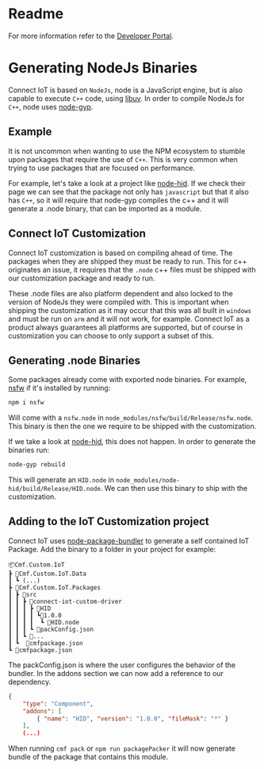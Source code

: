 ﻿# Readme

For more information refer to the [Developer Portal](https://developer.criticalmanufacturing.com/explore/guides/customizations/automation/how-tos/customization_generating_node_binaries/).

# Generating NodeJs Binaries

Connect IoT is based on `NodeJs`, node is a JavaScript engine, but is also capable to execute `C++` code, using [libuv](https://nodejs.org/api/addons.html). In order to compile NodeJs for `C++`, node uses [node-gyp](https://github.com/nodejs/node-gyp).

## Example

It is not uncommon when wanting to use the NPM ecosystem to stumble upon packages that require the use of `C++`. This is very common when trying to use packages that are focused on performance.

For example, let's take a look at a project like [node-hid](https://github.com/node-hid/node-hid). If we check their page we can see that the package not only has `javascript` but that it also has `C++`, so it will require that node-gyp compiles the c++ and it will generate a .node binary, that can be imported as a module.

## Connect IoT Customization

Connect IoT customization is based on compiling ahead of time. The packages when they are shipped they must be ready to run. This for c++ originates an issue, it requires that the `.node` c++ files must be shipped with our customization package and ready to run.

These .node files are also platform dependent and also locked to the version of NodeJs they were compiled with. This is important when shipping the customization as it may occur that this was all built in `windows` and must be run on `arm` and it will not work, for example. Connect IoT as a product always guarantees all platforms are supported, but of course in customization you can choose to only support a subset of this.

## Generating .node Binaries

Some packages already come with exported node binaries. For example, [nsfw](https://www.npmjs.com/package/nsfw) if it's installed by running:

```bash
npm i nsfw
```

Will come with a `nsfw.node` in `node_modules/nsfw/build/Release/nsfw.node`. This binary is then the one we require to be shipped with the customization.

If we take a look at [node-hid](https://github.com/node-hid/node-hid), this does not happen. In order to generate the binaries run:

```bash
node-gyp rebuild
```

This will generate an `HID.node` in `node_modules/node-hid/build/Release/HID.node`. We can then use this binary to ship with the customization.

## Adding to the IoT Customization project

Connect IoT uses [node-package-bundler](https://www.npmjs.com/package/@criticalmanufacturing/node-package-bundler) to generate a self contained IoT Package. Add the binary to a folder in your project for example:

```log
📦Cmf.Custom.IoT
┣ 📂Cmf.Custom.IoT.Data
┃ ┗ (...)
┣ 📂Cmf.Custom.IoT.Packages
┃ ┣ 📂src
┃ ┃ ┣ 📂connect-iot-custom-driver
┃ ┃ ┃ ┣ 📂HID
┃ ┃ ┃ ┃ ┗📂1.0.0
┃ ┃ ┃ ┃  ┗ 📜HID.node
┃ ┃ ┃ ┗ 📜packConfig.json
┃ ┃ ┗ 📜...
┃ ┗  📜cmfpackage.json
┗ 📜cmfpackage.json
```

The packConfig.json is where the user configures the behavior of the bundler. In the addons section we can now add a reference to our dependency.

```json
{
    "type": "Component",
    "addons": [
        { "name": "HID", "version": "1.0.0", "fileMask": "*" }
    ],
    (...)
```

When running `cmf pack` or `npm run packagePacker` it will now generate bundle of the package that contains this module.
